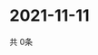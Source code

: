 # 2021-11-11
  共 0条

  <!-- BEGIN -->
  <!-- 最后更新时间Thu Nov 11 2021 05:03:16 GMT+0000 (Coordinated Universal Time) -->
  
  <!-- END -->
  
  